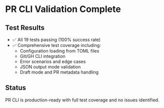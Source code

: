 # PR CLI Validation Complete

## Test Results
- ✅ All 19 tests passing (100% success rate)
- ✅ Comprehensive test coverage including:
  - Configuration loading from TOML files
  - Git/GH CLI integration 
  - Error scenarios and edge cases
  - JSON output mode validation
  - Draft mode and PR metadata handling

## Status
PR CLI is production-ready with full test coverage and no issues identified.

